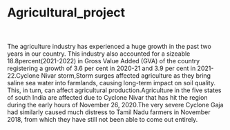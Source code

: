 # Agricultural_project

<br>
<br>
The agriculture industry has experienced a huge growth in the past two years in our country. This industry also accounted for a sizeable 18.8percent(2021-2022) in Gross Value Added (GVA) of the country registering a growth of 3.6 per cent in 2020-21 and 3.9 per cent in 2021-22.Cyclone Nivar storm,Storm surges affected agriculture as they bring saline sea water into farmlands, causing long-term impact on soil quality. This, in turn, can affect agricultural production.Agriculture in the five states of south India are affected due to Cyclone Nivar that has hit the region during the early hours of November 26, 2020.The very severe Cyclone Gaja had similarly caused much distress to Tamil Nadu farmers in November 2018, from which they have still not been able to come out entirely.
<br>
<br>
